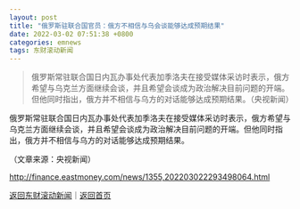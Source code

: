 ```yaml
---
layout: post
title: "俄罗斯驻联合国官员：俄方不相信与乌会谈能够达成预期结果"
date: 2022-03-02 07:51:38 +0800
categories: emnews
tags: 东财滚动新闻
---
```

> 俄罗斯常驻联合国日内瓦办事处代表加季洛夫在接受媒体采访时表示，俄方希望与乌克兰方面继续会谈，并且希望会谈成为政治解决目前问题的开端。但他同时指出，俄方并不相信与乌方的对话能够达成预期结果。（央视新闻）

<p>俄罗斯常驻联合国日内瓦办事处代表加季洛夫在接受媒体采访时表示，俄方希望与乌克兰方面继续会谈，并且希望会谈成为政治解决目前问题的开端。但他同时指出，俄方并不相信与乌方的对话能够达成预期结果。</p><p class="em_media">（文章来源：央视新闻）</p>

<http://finance.eastmoney.com/news/1355,202203022293498064.html>

[返回东财滚动新闻](//finews.withounder.com/emnews/)｜[返回首页](//finews.withounder.com/)